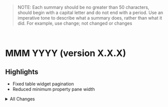 > NOTE: Each summary should be no greater than 50 characters, should begin with a capital letter and do not end with a period.
Use an imperative tone to describe what a summary does, rather than what it did. For example, use change; not changed or changes

</br>

# MMM YYYY (version X.X.X)

## Highlights
- Fixed table widget pagination
- Reduced minimum property pane width

<details>

  <summary>All Changes</summary>

## Features
- Added progress-bar widget by @user1 in #1234
- Reduced minimum property pane width from 250 to 180 by @user2 in #1234

## Fixes
- Fixed table widget pagination by @user1 in #1234
- Fixed an issue preventing users from logging out by @user1 in #1234

## New Contributors
- @user1 made their first contribution in #1234
- @user2 made their first contribution in #1234

**Full Changelog: [`vX.X.2...vX.X.1`](link_to_version_diff)**

</details>
